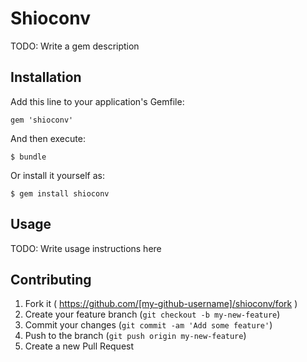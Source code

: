 # Shioconv

TODO: Write a gem description

## Installation

Add this line to your application's Gemfile:

    gem 'shioconv'

And then execute:

    $ bundle

Or install it yourself as:

    $ gem install shioconv

## Usage

TODO: Write usage instructions here

## Contributing

1. Fork it ( https://github.com/[my-github-username]/shioconv/fork )
2. Create your feature branch (`git checkout -b my-new-feature`)
3. Commit your changes (`git commit -am 'Add some feature'`)
4. Push to the branch (`git push origin my-new-feature`)
5. Create a new Pull Request
